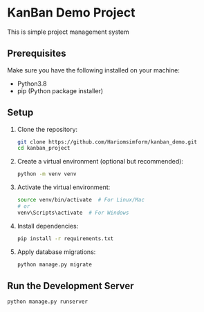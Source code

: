 # KanBan Demo Project

This is simple project management system

## Prerequisites

Make sure you have the following installed on your machine:

- Python3.8
- pip (Python package installer)

## Setup

1. Clone the repository:

    ```bash
    git clone https://github.com/Hariomsimform/kanban_demo.git
    cd kanban_project
    ```

2. Create a virtual environment (optional but recommended):

    ```bash
    python -m venv venv
    ```

3. Activate the virtual environment:

    ```bash
    source venv/bin/activate  # For Linux/Mac
    # or
    venv\Scripts\activate  # For Windows
    ```

4. Install dependencies:

    ```bash
    pip install -r requirements.txt
    ```

5. Apply database migrations:

    ```bash
    python manage.py migrate
    ```

## Run the Development Server

```bash
python manage.py runserver
